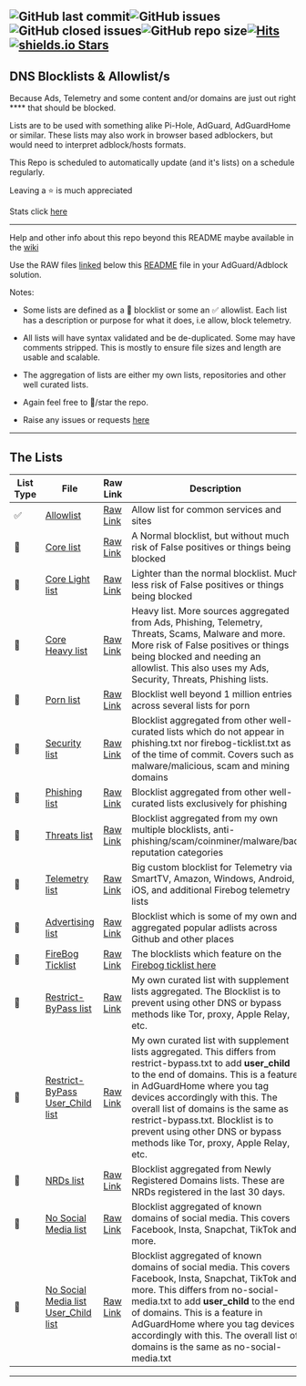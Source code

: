 ![GitHub last commit](https://img.shields.io/github/last-commit/systemjargon/filters)![GitHub issues](https://img.shields.io/github/issues/systemjargon/filters)![GitHub closed issues](https://img.shields.io/github/issues-closed/systemjargon/filters)![GitHub repo size](https://img.shields.io/github/repo-size/systemjargon/filters)[![Hits](https://hits.seeyoufarm.com/api/count/incr/badge.svg?url=https%3A%2F%2Fgithub.com%2Fsystemjargon%2Ffilters&count_bg=%23754400&title_bg=%235F5F5F&icon=awesomelists.svg&icon_color=%23E7E7E7&title=visitors&edge_flat=false)](https://github.com/systemjargon/filters)[![shields.io Stars](https://img.shields.io/github/stars/systemjargon/filters)](https://github.com/systemjargon/filters/stargazers)
----

## DNS Blocklists & Allowlist/s

Because Ads, Telemetry and some content and/or domains are just out right **** that should be blocked.

Lists are to be used with something alike Pi-Hole, AdGuard, AdGuardHome or similar. These lists may also work in browser based adblockers, but would need to interpret adblock/hosts formats.

This Repo is scheduled to automatically update (and it's lists) on a schedule regularly.

Leaving a :star: is much appreciated

Stats click [here](https://github.com/SystemJargon/filters/blob/main/stats/list-entries-stats.txt)

----

Help and other info about this repo beyond this README maybe available in the [wiki](https://github.com/SystemJargon/filters/wiki)

Use the RAW files [linked](#the-lists) below this [README](https://github.com/SystemJargon/filters/blob/main/README.md) file in your AdGuard/Adblock solution. 

Notes:

* Some lists are defined as a 🚫 blocklist or some an ✅ allowlist. Each list has a description or purpose for what it does, i.e allow, block telemetry.

* All lists will have syntax validated and be de-duplicated. Some may have comments stripped. This is mostly to ensure file sizes and length are usable and scalable.

* The aggregation of lists are either my own lists, repositories and other well curated lists.

<!--* If you want my big Social Media Blocklist, see [here](https://github.com/SystemJargon/blocklists/blob/main/lists/categories/social-media/SystemJargon_Block_SocialMedia_AG.txt) or look in my blocklists repo under the Category of Social Media [here](https://github.com/SystemJargon/blocklists/blob/main/lists/categories/social-media) Add the no-social-media list -->

* Again feel free to 🌟/star the repo.

* Raise any issues or requests [here](https://github.com/SystemJargon/filters/issues/new/choose)
  

----

## The Lists

| List Type | File | Raw Link | Description |
|--------|------|----------|-------------|
| ✅ | [Allowlist](allowlist.txt) | [Raw Link](https://raw.githubusercontent.com/SystemJargon/filters/main/allowlist.txt) | Allow list for common services and sites |
| 🚫 | [Core list](core.txt) | [Raw Link](https://raw.githubusercontent.com/systemjargon/filters/main/core.txt) | A Normal blocklist, but without much risk of False positives or things being blocked |
| 🚫 | [Core Light list](core_light.txt) | [Raw Link](https://raw.githubusercontent.com/systemjargon/filters/main/core_light.txt) | Lighter than the normal blocklist. Much less risk of False positives or things being blocked |
| 🚫 | [Core Heavy list](core_heavy.txt) | [Raw Link](https://raw.githubusercontent.com/systemjargon/filters/main/core_heavy.txt) | Heavy list. More sources aggregated from Ads, Phishing, Telemetry, Threats, Scams, Malware and more. More risk of False positives or things being blocked and needing an allowlist. This also uses my Ads, Security, Threats, Phishing lists. |
| 🚫 | [Porn list](porn.txt) | [Raw Link](https://raw.githubusercontent.com//systemjargon/filters/main/porn.txt) | Blocklist well beyond 1 million entries across several lists for porn |
| 🚫 | [Security list](security.txt) | [Raw Link](https://raw.githubusercontent.com/systemjargon/filters/main/security.txt) | Blocklist aggregated from other well-curated lists which do not appear in phishing.txt nor firebog-ticklist.txt as of the time of commit. Covers such as malware/malicious, scam and mining domains |
| 🚫 | [Phishing list](phishing.txt) | [Raw Link](https://raw.githubusercontent.com/systemjargon/filters/main/phishing.txt) | Blocklist aggregated from other well-curated lists exclusively for phishing |
| 🚫 | [Threats list](threats.txt) | [Raw Link](https://raw.githubusercontent.com/systemjargon/filters/main/threats.txt) | Blocklist aggregated from my own multiple blocklists, anti-phishing/scam/coinminer/malware/bad reputation categories |
| 🚫 | [Telemetry list](telemetry.txt) | [Raw Link](https://raw.githubusercontent.com/systemjargon/filters/main/telemetry.txt) | Big custom blocklist for Telemetry via SmartTV, Amazon, Windows, Android, iOS, and additional Firebog telemetry lists |
| 🚫 | [Advertising list](ads.txt) | [Raw Link](https://raw.githubusercontent.com/systemjargon/filters/main/ads.txt) | Blocklist which is some of my own and aggregated popular adlists across Github and other places |
| 🚫 | [FireBog Ticklist](firebog-ticklist.txt) | [Raw Link](https://raw.githubusercontent.com/systemjargon/filters/main/firebog-ticklist.txt) | The blocklists which feature on the [Firebog ticklist here](https://v.firebog.net/hosts/lists.php?type=tick) |
| 🚫 | [Restrict-ByPass list](restrict-bypass.txt) | [Raw Link](https://raw.githubusercontent.com/systemjargon/filters/main/restrict-bypass.txt) | My own curated list with supplement lists aggregated. The Blocklist is to prevent using other DNS or bypass methods like Tor, proxy, Apple Relay, etc. |
| 🚫 | [Restrict-ByPass User_Child list](restrict-bypass-user_child.txt) | [Raw Link](https://raw.githubusercontent.com/systemjargon/filters/main/restrict-bypass-user_child.txt) | My own curated list with supplement lists aggregated. This differs from restrict-bypass.txt to add <b>user_child</b> to the end of domains. This is a feature in AdGuardHome where you tag devices accordingly with this. The overall list of domains is the same as restrict-bypass.txt. Blocklist is to prevent using other DNS or bypass methods like Tor, proxy, Apple Relay, etc. |
| 🚫 | [NRDs list](nrds-30days.txt) | [Raw Link](https://raw.githubusercontent.com/systemjargon/filters/main/nrds-30days.txt) | Blocklist aggregated from Newly Registered Domains lists. These are NRDs registered in the last 30 days. |
| 🚫 | [No Social Media list](no-social-media.txt) | [Raw Link](https://raw.githubusercontent.com/systemjargon/filters/main/no-social-media.txt) | Blocklist aggregated of known domains of social media. This covers Facebook, Insta, Snapchat, TikTok and more. |
| 🚫 | [No Social Media list User_Child list](no-social-media-user_child.txt) | [Raw Link](https://raw.githubusercontent.com/systemjargon/filters/main/no-social-media-user_child.txt) | Blocklist aggregated of known domains of social media. This covers Facebook, Insta, Snapchat, TikTok and more. This differs from no-social-media.txt to add <b>user_child</b> to the end of domains. This is a feature in AdGuardHome where you tag devices accordingly with this. The overall list of domains is the same as no-social-media.txt |
----


